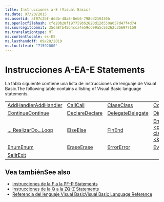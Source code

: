 ```yaml
---
title: Instrucciones a-E (Visual Basic)
ms.date: 07/20/2015
ms.assetid: af97c2bf-dddb-48a8-8eb6-798cd219430b
ms.openlocfilehash: cfe28b28f197759bb2620d12d550a057d47f4d74
ms.sourcegitcommit: 35da8fb45b4cca4e59cc99a5c56262c356977159
ms.translationtype: MT
ms.contentlocale: es-ES
ms.lasthandoff: 09/28/2019
ms.locfileid: "71592000"
---
```

# <a name="a-e-statements"></a><span data-ttu-id="c6267-102">Instrucciones A-E</span><span class="sxs-lookup"><span data-stu-id="c6267-102">A-E Statements</span></span>
<span data-ttu-id="c6267-103">La tabla siguiente contiene una lista de instrucciones de lenguaje de Visual Basic.</span><span class="sxs-lookup"><span data-stu-id="c6267-103">The following table contains a listing of Visual Basic language statements.</span></span>  
  
|||||  
|---|---|---|---|  
|[<span data-ttu-id="c6267-104">AddHandler</span><span class="sxs-lookup"><span data-stu-id="c6267-104">AddHandler</span></span>](addhandler-statement.md)|[<span data-ttu-id="c6267-105">Call</span><span class="sxs-lookup"><span data-stu-id="c6267-105">Call</span></span>](call-statement.md)|[<span data-ttu-id="c6267-106">Clase</span><span class="sxs-lookup"><span data-stu-id="c6267-106">Class</span></span>](class-statement.md)|[<span data-ttu-id="c6267-107">Const</span><span class="sxs-lookup"><span data-stu-id="c6267-107">Const</span></span>](const-statement.md)|  
|[<span data-ttu-id="c6267-108">Continue</span><span class="sxs-lookup"><span data-stu-id="c6267-108">Continue</span></span>](continue-statement.md)|[<span data-ttu-id="c6267-109">Declare</span><span class="sxs-lookup"><span data-stu-id="c6267-109">Declare</span></span>](declare-statement.md)|[<span data-ttu-id="c6267-110">Delegate</span><span class="sxs-lookup"><span data-stu-id="c6267-110">Delegate</span></span>](delegate-statement.md)|[<span data-ttu-id="c6267-111">Dim</span><span class="sxs-lookup"><span data-stu-id="c6267-111">Dim</span></span>](dim-statement.md)|  
|[<span data-ttu-id="c6267-112">... Realizar</span><span class="sxs-lookup"><span data-stu-id="c6267-112">Do...Loop</span></span>](do-loop-statement.md)|[<span data-ttu-id="c6267-113">Else</span><span class="sxs-lookup"><span data-stu-id="c6267-113">Else</span></span>](else-statement.md)|[<span data-ttu-id="c6267-114">Fin</span><span class="sxs-lookup"><span data-stu-id="c6267-114">End</span></span>](end-statement.md)|[<span data-ttu-id="c6267-115">End \<palabra clave></span><span class="sxs-lookup"><span data-stu-id="c6267-115">End \<keyword></span></span>](end-keyword-statement.md)|  
|[<span data-ttu-id="c6267-116">Enum</span><span class="sxs-lookup"><span data-stu-id="c6267-116">Enum</span></span>](enum-statement.md)|[<span data-ttu-id="c6267-117">Erase</span><span class="sxs-lookup"><span data-stu-id="c6267-117">Erase</span></span>](erase-statement.md)|[<span data-ttu-id="c6267-118">Error</span><span class="sxs-lookup"><span data-stu-id="c6267-118">Error</span></span>](error-statement.md)|[<span data-ttu-id="c6267-119">Event</span><span class="sxs-lookup"><span data-stu-id="c6267-119">Event</span></span>](event-statement.md)|  
|[<span data-ttu-id="c6267-120">Salir</span><span class="sxs-lookup"><span data-stu-id="c6267-120">Exit</span></span>](exit-statement.md)||||  
  
## <a name="see-also"></a><span data-ttu-id="c6267-121">Vea también</span><span class="sxs-lookup"><span data-stu-id="c6267-121">See also</span></span>

- [<span data-ttu-id="c6267-122">Instrucciones de la F a la P</span><span class="sxs-lookup"><span data-stu-id="c6267-122">F-P Statements</span></span>](f-p-statements.md)
- [<span data-ttu-id="c6267-123">Instrucciones de la Q a la Z</span><span class="sxs-lookup"><span data-stu-id="c6267-123">Q-Z Statements</span></span>](q-z-statements.md)
- [<span data-ttu-id="c6267-124">Referencia del lenguaje Visual Basic</span><span class="sxs-lookup"><span data-stu-id="c6267-124">Visual Basic Language Reference</span></span>](../index.md)
